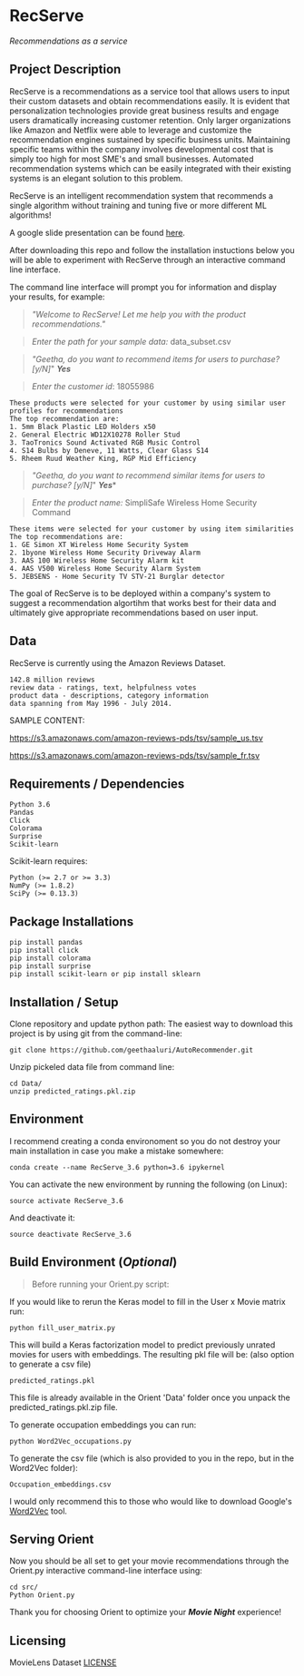 # RecServe
*Recommendations as a service*


## Project Description

RecServe is a recommendations as a service tool that allows users to input their custom datasets and obtain recommendations easily. It is evident that personalization technologies provide great business results and engage users dramatically increasing customer retention. Only larger organizations like Amazon and Netflix were able to leverage and customize the recommendation engines sustained by specific business units. Maintaining specific teams within the company involves developmental cost that is simply too high for most SME's and small businesses. Automated recommendation systems which can be easily integrated with their existing systems is an elegant solution to this problem.

RecServe is an intelligent recommendation system that recommends a single algorithm without training and tuning five or more different ML algorithms!

A google slide presentation can be found [here](http://bit.ly/geetha-recserve).

After downloading this repo and follow the installation instuctions below you will be able to experiment with RecServe through an interactive command line interface.

The command line interface will prompt you for information and display your results, for example: 

> *"Welcome to RecServe! Let me help you with the product recommendations."*

> *Enter the path for your sample data:* data_subset.csv


> *"Geetha, do you want to recommend items for users to purchase? [y/N]*"
> ***Yes***

> *Enter the customer id*: 18055986

	These products were selected for your customer by using similar user profiles for recommendations
	The top recommendation are:
	1. 5mm Black Plastic LED Holders x50
	2. General Electric WD12X10278 Roller Stud
	3. TaoTronics Sound Activated RGB Music Control
	4. S14 Bulbs by Deneve, 11 Watts, Clear Glass S14
	5. Rheem Ruud Weather King, RGP Mid Efficiency
	
	
> *"Geetha, do you want to recommend similar items for users to purchase? [y/N]*"
> ***Yes****

> *Enter the product name:* SimpliSafe Wireless Home Security Command

	These items were selected for your customer by using item similarities
	The top recommendations are:
	1. GE Simon XT Wireless Home Security System
	2. 1byone Wireless Home Security Driveway Alarm
	3. AAS 100 Wireless Home Security Alarm kit
	4. AAS V500 Wireless Home Security Alarm System
	5. JEBSENS - Home Security TV STV-21 Burglar detector
	

The goal of RecServe is to be deployed within a company's system to suggest a recommendation algortihm that works best for their data and ultimately give appropriate recommendations based on user input.

## Data

RecServe is currently using the Amazon Reviews Dataset.

	142.8 million reviews
	review data - ratings, text, helpfulness votes
	product data - descriptions, category information
	data spanning from May 1996 - July 2014.

SAMPLE CONTENT:

https://s3.amazonaws.com/amazon-reviews-pds/tsv/sample_us.tsv

https://s3.amazonaws.com/amazon-reviews-pds/tsv/sample_fr.tsv 


## Requirements / Dependencies
	Python 3.6
	Pandas 
	Click 
	Colorama 
	Surprise  
	Scikit-learn 
Scikit-learn requires:

    Python (>= 2.7 or >= 3.3)
    NumPy (>= 1.8.2)
    SciPy (>= 0.13.3)	
    
 ## Package Installations
	pip install pandas
	pip install click
	pip install colorama
	pip install surprise 
	pip install scikit-learn or pip install sklearn

## Installation / Setup
Clone repository and update python path:
The easiest way to download this project is by using git from the command-line:

	git clone https://github.com/geethaaluri/AutoRecommender.git
	
Unzip pickeled data file from command line:

	cd Data/
	unzip predicted_ratings.pkl.zip


## Environment
I recommend creating a conda environoment so you do not destroy your main installation in case you make a mistake somewhere:

    conda create --name RecServe_3.6 python=3.6 ipykernel
You can activate the new environment by running the following (on Linux):

    source activate RecServe_3.6 
And deactivate it:

    source deactivate RecServe_3.6 

## Build Environment (***Optional***)

> Before running your Orient.py script:
 
If you would like to rerun the Keras model to fill in the User x Movie matrix run:
	
	python fill_user_matrix.py
	
This will build a Keras factorization model to predict previously unrated movies for users with embeddings. The resulting pkl file will be: (also option to generate a csv file)

	predicted_ratings.pkl

This file is already available in the Orient 'Data' folder once you unpack the predicted_ratings.pkl.zip file. 
	
To generate occupation embeddings you can run:
	
	python Word2Vec_occupations.py

To generate the csv file (which is also provided to you in the repo, but in the Word2Vec folder):

	Occupation_embeddings.csv
	
I would only recommend this to those who would like to download Google's [Word2Vec](http://word2vec.googlecode.com/svn/trunk/) tool. 

## Serving Orient

Now you should be all set to get your movie recommendations through the Orient.py interactive command-line interface using:

	cd src/
	Python Orient.py
	
Thank you for choosing Orient to optimize your ***Movie Night*** experience!

## Licensing
MovieLens Dataset [LICENSE](https://github.com/AstronomerAmber/Project-Orient/edit/master/LICENSE.md)

